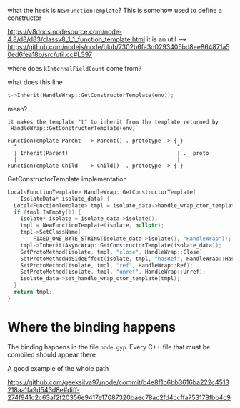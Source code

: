what the heck is `NewFunctionTemplate`? This is somehow used to define a constructor

  https://v8docs.nodesource.com/node-4.8/d8/d83/classv8_1_1_function_template.html
  it is an util --> https://github.com/nodejs/node/blob/7302b6fa3d0293405bd8ee864871a50ed6fea18b/src/util.cc#L397

where does `kInternalFieldCount` come from?

what does this line

```cpp
t->Inherit(HandleWrap::GetConstructorTemplate(env));
```

mean?

    it makes the template "t" to inherit from the template returned by `HandleWrap::GetConstructorTemplate(env)`

    FunctionTemplate Parent  -> Parent() . prototype -> { }
      ^                                                  ^
      | Inherit(Parent)                                  | .__proto__
      |                                                  |
    FunctionTemplate Child   -> Child()  . prototype -> { }

GetConstructorTemplate implementation

```cpp
Local<FunctionTemplate> HandleWrap::GetConstructorTemplate(
    IsolateData* isolate_data) {
  Local<FunctionTemplate> tmpl = isolate_data->handle_wrap_ctor_template();
  if (tmpl.IsEmpty()) {
    Isolate* isolate = isolate_data->isolate();
    tmpl = NewFunctionTemplate(isolate, nullptr);
    tmpl->SetClassName(
        FIXED_ONE_BYTE_STRING(isolate_data->isolate(), "HandleWrap"));
    tmpl->Inherit(AsyncWrap::GetConstructorTemplate(isolate_data));
    SetProtoMethod(isolate, tmpl, "close", HandleWrap::Close);
    SetProtoMethodNoSideEffect(isolate, tmpl, "hasRef", HandleWrap::HasRef);
    SetProtoMethod(isolate, tmpl, "ref", HandleWrap::Ref);
    SetProtoMethod(isolate, tmpl, "unref", HandleWrap::Unref);
    isolate_data->set_handle_wrap_ctor_template(tmpl);
  }
  return tmpl;
}
```


# Where the binding happens

The binding happens in the file `node.gyp`. Every C++ file that must be compiled should appear there

A good example of the whole path

https://github.com/geeksilva97/node/commit/b4e8f1b6bb3616ba222c4513218aa1fa9d543d8e#diff-274f941c2c63af2f20356e9417e17087320baec78ac2fd4ccffa753178fbb4c9
